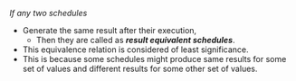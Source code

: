 *If any two schedules*
- Generate the same result after their execution,
	- Then they are called as ***result equivalent schedules***.
- This equivalence relation is considered of least significance.
- This is because some schedules might produce same results for some set of values and different results for some other set of values.